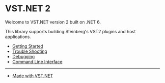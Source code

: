 # VST.NET 2

Welcome to VST.NET version 2 built on .NET 6.

This library supports building Steinberg's VST2 plugins and host applications.

- [Getting Started](GettingStarted.md)
- [Trouble Shooting](TroubleShooting.md)
- [Debugging](Debugging.md)
- [Command Line Interface](cli.md)

---

- [Made with VST.NET](MadeWithVstNet.md)

